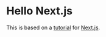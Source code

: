 # Hello Next.js

This is based on a [tutorial](https://nextjs.org/docs/getting-started/installation) for [Next.js](https://nextjs.org/).
